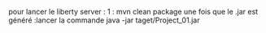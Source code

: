 pour lancer le liberty server :
1 : mvn clean package
une fois que le .jar est généré  :lancer la commande
java -jar taget/Project_01.jar  
